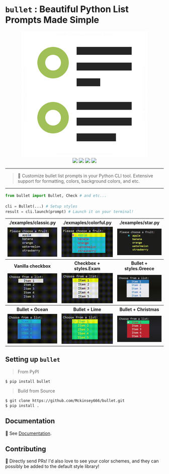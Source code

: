 # `bullet` : Beautiful Python List Prompts Made Simple
<p align=center>
<img src="./assets/list.png" width="400"/>
<br>
<a target="_blank"><img src="https://img.shields.io/badge/platform-linux-lightgrey.svg"></a>
<a target="_blank" href="https://www.python.org/downloads/" title="Python version"><img src="https://img.shields.io/badge/python-%3E=_3.6-green.svg"></a>
<a target="_blank" href="https://opensource.org/licenses/MIT" title="License: MIT"><img src="https://img.shields.io/badge/License-MIT-blue.svg"></a>
<a target="_blank" href="http://makeapullrequest.com" title="PRs Welcome"><img src="https://img.shields.io/badge/PRs-welcome-brightgreen.svg"></a>
</p>

***
> 🎨 Customize bullet list prompts in your Python CLI tool. Extensive support for formatting, colors, background colors, and etc.
***

```python
from bullet import Bullet, Check # and etc...

cli = Bullet(...) # Setup styles
result = cli.launch(prompt) # Launch it on your terminal!
```

<table style="margin:0 auto">
    <tr>
        <th>./examples/classic.py</th>
        <th>./exmaples/colorful.py</th>
        <th>./examples/star.py</th>
    </tr>
    <tr>
        <td><img src="./assets/gifs/classic.gif" width="200"/></td>
        <td><img src="./assets/gifs/colorful.gif" width="200"/></td>
        <td><img src="./assets/gifs/star.gif" width="200"/></td>
    </tr>
    <tr>
        <th>Vanilla checkbox</th>
        <th>Checkbox + styles.Exam</th>
        <th>Bullet + styles.Greece</th>
    </tr>
    <tr>
        <td><img src="./assets/gifs/checkbox.gif" width="200"/></td>
        <td><img src="./assets/gifs/exam.gif" width="200"/></td>
        <td><img src="./assets/gifs/greece.gif" width="200"/></td>
    </tr>
    <tr>
        <th>Bullet + Ocean</th>
        <th>Bullet + Lime</th>
        <th>Bullet + Christmas</th>
    </tr>
    <tr>
        <td><img src="./assets/gifs/ocean.gif" width="200"/></td>
        <td><img src="./assets/gifs/lime.gif" width="200"/></td>
        <td><img src="./assets/gifs/christmas.gif" width="200"/></td>
    </tr>
</table>

## Setting up `bullet`
> From PyPI
```shell
$ pip install bullet
```
> Build from Source
```shell
$ git clone https://github.com/Mckinsey666/bullet.git
$ pip install .
```
## Documentation
📖 See <a href="./DOCUMENTATION.md"> Documentation</a>.

## Contributing
🎉 Directly send PRs! I'd also love to see your color schemes, and they can possibly be added to the default style library!